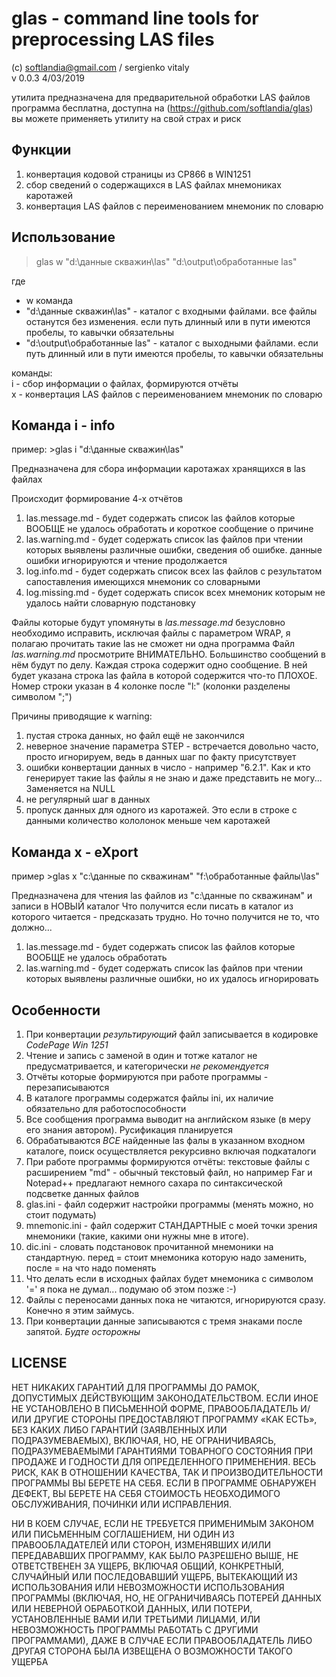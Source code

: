 ﻿# glas - command line tools for preprocessing LAS files

(с) softlandia@gmail.com / sergienko vitaly  
v 0.0.3 4/03/2019

утилита предназначена для предварительной обработки LAS файлов  
программа бесплатна, доступна на (https://github.com/softlandia/glas) 
вы можете применяеть утилиту на свой страх и риск

## Функции

1. конвертация кодовой страницы из CP866 в WIN1251
2. сбор сведений о содержащихся в LAS файлах мнемониках каротажей
3. конвертация LAS файлов с переименованием мнемоник по словарю


## Использование

>glas w "d:\данные скважин\las" "d:\output\обработанные las"

где

- w команда
- "d:\данные скважин\las" - каталог с входными файлами. все файлы останутся без изменения. если путь длинный или в пути имеются пробелы, то кавычки обязательны
- "d:\output\обработанные las" - каталог с выходными файлами. если путь длинный или в пути имеются пробелы, то кавычки обязательны

команды:  
i - сбор информации о файлах, формируются отчёты  
x - конвертация LAS файлов с переименованием мнемоник по словарю


## Команда i - info

пример: >glas i "d:\данные скважин\las"

Предназначена для сбора информации каротажах хранящихся в las файлах

Происходит формирование 4-х отчётов

1. las.message.md	- будет содержать список las файлов которые ВООБЩЕ не удалось обработать и короткое сообщение о причине
2. las.warning.md	- будет содержать список las файлов при чтении которых выявлены различные ошибки, сведения об ошибке. данные ошибки игнорируются и чтение продолжается
3. log.info.md    	- будет содержать список всех las файлов с результатом сапоставления имеющихся мнемоник со словарными
4. log.missing.md 	- будет содержать список всех мнемоник которым не удалось найти словарную подстановку

Файлы которые будут упомянуты в *las.message.md* безусловно необходимо исправить, исключая файлы с параметром WRAP, я полагаю прочитать такие las не сможет ни одна программа
Файл *las.warning.md* просмотрите ВНИМАТЕЛЬНО. Большинство сообщений в нём будут по делу.
Каждая строка содержит одно сообщение. В ней будет указана строка las файла в которой содержится что-то ПЛОХОЕ. Номер строки указан в 4 колонке после "l:" (колонки разделены символом ";")

Причины приводящие к warning:

1. пустая строка данных, но файл ещё не закончился
2. неверное значение параметра STEP - встречается довольно часто, просто игнорируем, ведь в данных шаг по факту присутствует
3. ошибки конвертации данных в число - например "6.2.1". Как и кто генерирует такие las файлы я не знаю и даже представить не могу... Заменяется на NULL
4. не регулярный шаг в данных
5. пропуск данных для одного из каротажей. Это если в строке с данными количество кололонок меньше чем каротажей

## Команда x - eXport

пример >glas x "c:\данные по скважинам\" "f:\обработанные файлы\las"

Предназначена для чтения las файлов из "c:\данные по скважинам" и записи в НОВЫЙ каталог
Что получится если писать в каталог из которого читается - предсказать трудно. Но точно получится не то, что должно...

1. las.message.md	- будет содержать список las файлов которые ВООБЩЕ не удалось обработать
2. las.warning.md	- будет содержать список las файлов при чтении которых выявлены различные ошибки, но их удалось игнорировать

## Особенности

1. При конвертации *результирующий* файл записывается в кодировке *CodePage Win 1251*
2. Чтение и запись с заменой в один и тотже каталог не предусматривается, и категорически *не рекомендуется*
3. Отчёты которые формируются при работе программы - перезаписываются
4. В каталоге программы содержатся файлы ini, их наличие обязательно для работоспособности
5. Все сообщения программа выводит на английском языке (в меру его знания автором). Русификация планируется
6. Обрабатываются *ВСЕ* найденные las фалы в указанном входном каталоге, поиск осуществляется рекурсивно включая подкаталоги
7. При работе программы формируются отчёты: текстовые файлы с расширением "md" - обычный текстовый файл, но например Far и Notepad++ предлагают 
немного сахара по синтаксической подсветке данных файлов
8. glas.ini - файл содержит настройки программы (менять можно, но стоит подумать)
9. mnemonic.ini - файл содержит СТАНДАРТНЫЕ с моей точки зрения мнемоники (такие, какими они нужны мне в итоге). 
10. dic.ini - словать подстановок прочитанной мнемоники на стандартную. перед = стоит мнемоника которую надо заменить, после = на что надо поменять
11. Что делать если в исходных файлах будет мнемоника с символом '=' я пока не думал... подумаю об этом позже :-)
12. Файлы с переносами данных пока не читаются, игнорируются сразу. Конечно я этим займусь.
13. При конвертации данные записываются с тремя знаками после запятой. *Будте осторожны*

## LICENSE

НЕТ НИКАКИХ ГАРАНТИЙ ДЛЯ ПРОГРАММЫ ДО РАМОК, ДОПУСТИМЫХ ДЕЙСТВУЮЩИМ ЗАКОНОДАТЕЛЬСТВОМ. ЕСЛИ ИНОЕ НЕ УСТАНОВЛЕНО В ПИСЬМЕННОЙ ФОРМЕ,
ПРАВООБЛАДАТЕЛЬ И/ИЛИ ДРУГИЕ СТОРОНЫ ПРЕДОСТАВЛЯЮТ ПРОГРАММУ «КАК ЕСТЬ», БЕЗ КАКИХ ЛИБО ГАРАНТИЙ (ЗАЯВЛЕННЫХ ИЛИ ПОДРАЗУМЕВАЕМЫХ),
ВКЛЮЧАЯ, НО, НЕ ОГРАНИЧИВАЯСЬ, ПОДРАЗУМЕВАЕМЫМИ ГАРАНТИЯМИ ТОВАРНОГО СОСТОЯНИЯ ПРИ ПРОДАЖЕ И ГОДНОСТИ ДЛЯ ОПРЕДЕЛЕННОГО ПРИМЕНЕНИЯ.
ВЕСЬ РИСК, КАК В ОТНОШЕНИИ КАЧЕСТВА, ТАК И ПРОИЗВОДИТЕЛЬНОСТИ ПРОГРАММЫ ВЫ БЕРЕТЕ НА СЕБЯ. ЕСЛИ В ПРОГРАММЕ ОБНАРУЖЕН ДЕФЕКТ, ВЫ
БЕРЕТЕ НА СЕБЯ СТОИМОСТЬ НЕОБХОДИМОГО ОБСЛУЖИВАНИЯ, ПОЧИНКИ ИЛИ ИСПРАВЛЕНИЯ.

НИ В КОЕМ СЛУЧАЕ, ЕСЛИ НЕ ТРЕБУЕТСЯ ПРИМЕНИМЫМ ЗАКОНОМ ИЛИ ПИСЬМЕННЫМ СОГЛАШЕНИЕМ, НИ ОДИН ИЗ ПРАВООБЛАДАТЕЛЕЙ ИЛИ СТОРОН, ИЗМЕНЯВШИХ
И/ИЛИ ПЕРЕДАВАВШИХ ПРОГРАММУ, КАК БЫЛО РАЗРЕШЕНО ВЫШЕ, НЕ ОТВЕТСТВЕНЕН ЗА УЩЕРБ, ВКЛЮЧАЯ ОБЩИЙ, КОНКРЕТНЫЙ, СЛУЧАЙНЫЙ ИЛИ ПОСЛЕДОВАВШИЙ
УЩЕРБ, ВЫТЕКАЮЩИЙ ИЗ ИСПОЛЬЗОВАНИЯ ИЛИ НЕВОЗМОЖНОСТИ ИСПОЛЬЗОВАНИЯ ПРОГРАММЫ (ВКЛЮЧАЯ, НО, НЕ ОГРАНИЧИВАЯСЬ ПОТЕРЕЙ ДАННЫХ ИЛИ НЕВЕРНОЙ
ОБРАБОТКОЙ ДАННЫХ, ИЛИ ПОТЕРИ, УСТАНОВЛЕННЫЕ ВАМИ ИЛИ ТРЕТЬИМИ ЛИЦАМИ, ИЛИ НЕВОЗМОЖНОСТЬ ПРОГРАММЫ РАБОТАТЬ С ДРУГИМИ ПРОГРАММАМИ),
ДАЖЕ В СЛУЧАЕ ЕСЛИ ПРАВООБЛАДАТЕЛЬ ЛИБО ДРУГАЯ СТОРОНА БЫЛА ИЗВЕЩЕНА О ВОЗМОЖНОСТИ ТАКОГО УЩЕРБА